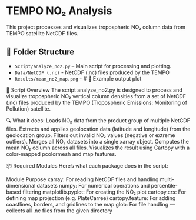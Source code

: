 # TEMPO NO₂ Analysis
This project processes and visualizes tropospheric NO₂ column data from TEMPO satellite NetCDF files.

## 📂 Folder Structure
- `Script/analyze_no2.py` – Main script for processing and plotting.
- `Data/NetCDF (.nc)` - NetCDF (.nc) files produced by the TEMPO
- `Results/mean_no2_map.png` - # 📸 Example output plot

🧾 Script Overview
The script analyze_no2.py is designed to process and visualize tropospheric NO₂ vertical column densities from a set of NetCDF (.nc) files produced by the TEMPO (Tropospheric Emissions: Monitoring of Pollution) satellite.

🔍 What it does:
Loads NO₂ data from the product group of multiple NetCDF files.
Extracts and applies geolocation data (latitude and longitude) from the geolocation group.
Filters out invalid NO₂ values (negative or extreme outliers).
Merges all NO₂ datasets into a single xarray object.
Computes the mean NO₂ column across all files.
Visualizes the result using Cartopy with a color-mapped pcolormesh and map features.

📦 Required Modules
Here’s what each package does in the script:

Module	Purpose
xarray: For reading NetCDF files and handling multi-dimensional datasets
numpy:	For numerical operations and percentile-based filtering
matplotlib.pyplot:	For creating the NO₂ plot
cartopy.crs:	For defining map projection (e.g. PlateCarree)
cartopy.feature:	For adding coastlines, borders, and gridlines to the map
glob:	For file handling — collects all .nc files from the given directory

